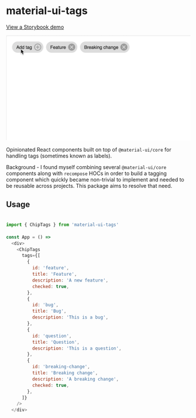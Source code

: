 # material-ui-tags

[View a  Storybook demo](http://mikeladze.io/material-ui-tags/?selectedKind=ChipTags&selectedStory=example&full=0&addons=1&stories=1&panelRight=0)

![demo](static/demo.gif)


Opinionated React components built on top of `@material-ui/core` for handling tags (sometimes known as labels).

Background - I found myself combining several `@material-ui/core` components along with `recompose` HOCs in order to build a tagging component which quickly became non-trivial to implement and needed to be reusable across projects. This package aims to resolve that need.

## Usage

```javascript

import { ChipTags } from 'material-ui-tags'

const App = () =>
  <div>
    <ChipTags
      tags={[
        {
          id: 'feature',
          title: 'Feature',
          description: 'A new feature',
          checked: true,
        },
        {
          id: 'bug',
          title: 'Bug',
          description: 'This is a bug',
        },
        {
          id: 'question',
          title: 'Question',
          description: 'This is a question',
        },
        {
          id: 'breaking-change',
          title: 'Breaking change',
          description: 'A breaking change',
          checked: true,
        },
      ]}
    />
  </div>
```
